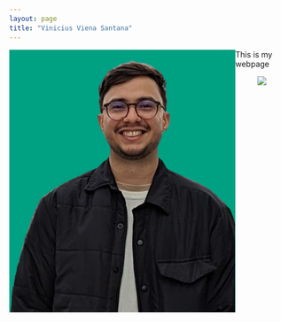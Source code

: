```yaml
---
layout: page
title: "Vinicius Viena Santana"
---
```

<img align="left" src="foto_new.png">

This is my webpage

<center><img src="home.png"></center>
  
